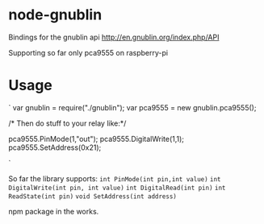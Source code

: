 node-gnublin
============

Bindings for the gnublin api http://en.gnublin.org/index.php/API

Supporting so far only pca9555 on raspberry-pi

Usage
====

`
var gnublin = require("./gnublin");
var pca9555 = new gnublin.pca9555();

/* Then do stuff to your relay like:*/

pca9555.PinMode(1,"out");
pca9555.DigitalWrite(1,1);
pca9555.SetAddress(0x21);

`

So far the library supports:
`int PinMode(int pin,int value)`
`int DigitalWrite(int pin, int value)`
`int DigitalRead(int pin)`
`int ReadState(int pin)`
`void SetAddress(int address)`

npm package in the works.